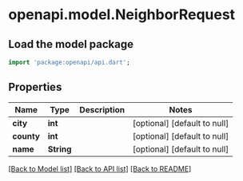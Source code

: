 # openapi.model.NeighborRequest

## Load the model package
```dart
import 'package:openapi/api.dart';
```

## Properties
Name | Type | Description | Notes
------------ | ------------- | ------------- | -------------
**city** | **int** |  | [optional] [default to null]
**county** | **int** |  | [optional] [default to null]
**name** | **String** |  | [optional] [default to null]

[[Back to Model list]](../README.md#documentation-for-models) [[Back to API list]](../README.md#documentation-for-api-endpoints) [[Back to README]](../README.md)


